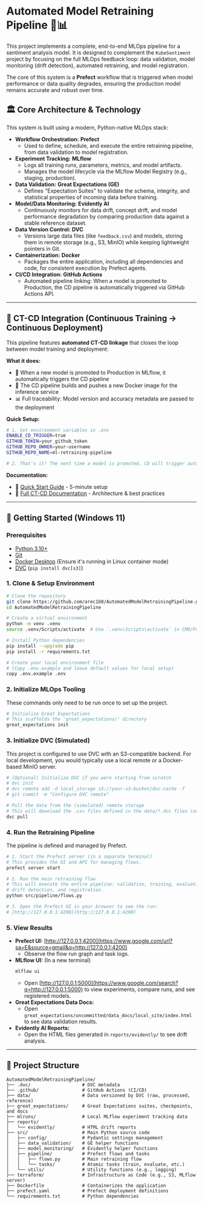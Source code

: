 # Automated Model Retraining Pipeline 🔄📊

This project implements a complete, end-to-end MLOps pipeline for a sentiment analysis model. It is designed to complement the `KubeSentiment` project by focusing on the full MLOps feedback loop: data validation, model monitoring (drift detection), automated retraining, and model registration.

The core of this system is a **Prefect** workflow that is triggered when model performance or data quality degrades, ensuring the production model remains accurate and robust over time.

## 🏛️ Core Architecture & Technology

This system is built using a modern, Python-native MLOps stack:

* **Workflow Orchestration:** **Prefect**
    * Used to define, schedule, and execute the entire retraining pipeline, from data validation to model registration.
* **Experiment Tracking:** **MLflow**
    * Logs all training runs, parameters, metrics, and model artifacts.
    * Manages the model lifecycle via the MLflow Model Registry (e.g., staging, production).
* **Data Validation:** **Great Expectations (GE)**
    * Defines "Expectation Suites" to validate the schema, integrity, and statistical properties of incoming data before training.
* **Model/Data Monitoring:** **Evidently AI**
    * Continuously monitors for data drift, concept drift, and model performance degradation by comparing production data against a stable reference dataset.
* **Data Version Control:** **DVC**
    * Versions large data files (like `feedback.csv`) and models, storing them in remote storage (e.g., S3, MinIO) while keeping lightweight pointers in Git.
* **Containerization:** **Docker**
    * Packages the entire application, including all dependencies and code, for consistent execution by Prefect agents.
* **CI/CD Integration:** **GitHub Actions**
    * Automated pipeline linking: When a model is promoted to Production, the CD pipeline is automatically triggered via GitHub Actions API.

---

## 🔗 CT-CD Integration (Continuous Training → Continuous Deployment)

This pipeline features **automated CT-CD linkage** that closes the loop between model training and deployment:

**What it does:**
- 🤖 When a new model is promoted to Production in MLflow, it automatically triggers the CD pipeline
- 🚀 The CD pipeline builds and pushes a new Docker image for the inference service
- 📊 Full traceability: Model version and accuracy metadata are passed to the deployment

**Quick Setup:**
```bash
# 1. Set environment variables in .env
ENABLE_CD_TRIGGER=true
GITHUB_TOKEN=your_github_token
GITHUB_REPO_OWNER=your-username
GITHUB_REPO_NAME=ml-retraining-pipeline

# 2. That's it! The next time a model is promoted, CD will trigger automatically
```

**Documentation:**
- 📖 [Quick Start Guide](docs/QUICK_START_CT_CD.md) - 5-minute setup
- 📖 [Full CT-CD Documentation](docs/CT_CD_INTEGRATION.md) - Architecture & best practices

---

## 🚀 Getting Started (Windows 11)

### Prerequisites

* [Python 3.10+](https://www.python.org/downloads/)
* [Git](https://git-scm.com/downloads)
* [Docker Desktop](https://www.docker.com/products/docker-desktop/) (Ensure it's running in Linux container mode)
* [DVC](https://dvc.org/doc/install) (`pip install dvc[s3]`)

### 1. Clone & Setup Environment

```bash
# Clone the repository
git clone https://github.com/arec1b0/AutomatedModelRetrainingPipeline.git
cd AutomatedModelRetrainingPipeline

# Create a virtual environment
python -m venv .venv
source .venv/Scripts/activate  # Use `.venv\Scripts\activate` in CMD/PowerShell

# Install Python dependencies
pip install --upgrade pip
pip install -r requirements.txt

# Create your local environment file
# (Copy .env.example and leave default values for local setup)
copy .env.example .env
````

### 2\. Initialize MLOps Tooling

These commands only need to be run once to set up the project.

```bash
# Initialize Great Expectations
# This scaffolds the 'great_expectations/' directory
great_expectations init
```

### 3\. Initialize DVC (Simulated)

This project is configured to use DVC with an S3-compatible backend. For local development, you would typically use a local remote or a Docker-based MinIO server.

```bash
# (Optional) Initialize DVC if you were starting from scratch
# dvc init
# dvc remote add -d local_storage s3://your-s3-bucket/dvc-cache -f
# git commit -m "Configure DVC remote"

# Pull the data from the (simulated) remote storage
# This will download the .csv files defined in the data/*.dvc files (once we create them)
dvc pull
```

### 4\. Run the Retraining Pipeline

The pipeline is defined and managed by Prefect.

```bash
# 1. Start the Prefect server (in a separate terminal)
# This provides the UI and API for managing flows.
prefect server start

# 2. Run the main retraining flow
# This will execute the entire pipeline: validation, training, evaluation,
# drift detection, and registration.
python src/pipeline/flows.py

# 3. Open the Prefect UI in your browser to see the run:
# [http://127.0.0.1:4200](http://127.0.0.1:4200)
```

### 5\. View Results

  * **Prefect UI:** [http://127.0.0.1:4200](https://www.google.com/url?sa=E&source=gmail&q=http://127.0.0.1:4200)
      * Observe the flow run graph and task logs.
  * **MLflow UI:** (In a new terminal)
    ```bash
    mlflow ui
    ```
      * Open [http://127.0.0.1:5000](https://www.google.com/search?q=http://127.0.0.1:5000) to view experiments, compare runs, and see registered models.
  * **Great Expectations Data Docs:**
      * Open `great_expectations/uncommitted/data_docs/local_site/index.html` to see data validation results.
  * **Evidently AI Reports:**
      * Open the HTML files generated in `reports/evidently/` to see drift analysis.

-----

## 📂 Project Structure

```
AutomatedModelRetrainingPipeline/
├── .dvc/                   # DVC metadata
├── .github/                # GitHub Actions (CI/CD)
├── data/                   # Data versioned by DVC (raw, processed, reference)
├── great_expectations/     # Great Expectations suites, checkpoints, and docs
├── mlruns/                 # Local MLflow experiment tracking data
├── reports/
│   └── evidently/          # HTML drift reports
├── src/                    # Main Python source code
│   ├── config/             # Pydantic settings management
│   ├── data_validation/    # GE helper functions
│   ├── model_monitoring/   # Evidently helper functions
│   ├── pipeline/           # Prefect flows and tasks
│   │   ├── flows.py        # Main retraining flow
│   │   └── tasks/          # Atomic tasks (train, evaluate, etc.)
│   └── utils/              # Utility functions (e.g., logging)
├── terraform/              # Infrastructure as Code (e.g., S3, MLflow server)
├── Dockerfile              # Containerizes the application
├── prefect.yaml            # Prefect deployment definitions
└── requirements.txt        # Python dependencies
```
